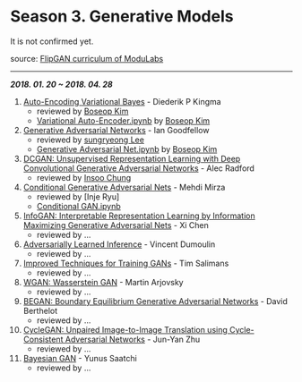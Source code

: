 # Season 3. Generative Models

It is not confirmed yet.

source: [FlipGAN curriculum of ModuLabs](http://www.modulabs.co.kr/Flip_GAN/17363)

---

***2018. 01. 20 ~ 2018. 04. 28***

1. [Auto-Encoding Variational Bayes](https://arxiv.org/pdf/1312.6114.pdf) - Diederik P Kingma
    - reviewed by [Boseop Kim](https://github.com/aisolab)
    - [Variational Auto-Encoder.ipynb](https://github.com/Deep-Scratch/Essential-Deep-learning-papers/blob/master/Season03_GenerativeModels/Variational%20Auto-Encoder.ipynb) by [Boseop Kim](https://github.com/aisolab)
2. [Generative Adversarial Networks](https://arxiv.org/abs/1406.2661) - Ian Goodfellow
    - reviewed by [sungryeong Lee](https://github.com/sungreong)
    - [Generative Adversarial Net.ipynb](https://github.com/Deep-Scratch/Essential-Deep-learning-papers/blob/master/Season03_GenerativeModels/Generative%20Adversarial%20Net.ipynb) by [Boseop Kim](https://github.com/aisolab)
3. [DCGAN: Unsupervised Representation Learning with Deep Convolutional Generative Adversarial Networks](https://arxiv.org/abs/1511.06434) - Alec Radford
    - reviewed by [Insoo Chung](https://github.com/1nsunym)
4. [Conditional Generative Adversarial Nets](https://arxiv.org/abs/1411.1784) - Mehdi Mirza
    - reviewed by [Inje Ryu]
    - [Conditional GAN.ipynb]()
5. [InfoGAN: Interpretable Representation Learning by Information Maximizing Generative Adversarial Nets](https://arxiv.org/abs/1606.03657) - Xi Chen
    - reviewed by ...
6. [Adversarially Learned Inference](https://arxiv.org/abs/1606.00704) - Vincent Dumoulin
    - reviewed by ...
7. [Improved Techniques for Training GANs](https://arxiv.org/abs/1606.03498) - Tim Salimans
    - reviewed by ...
8. [WGAN: Wasserstein GAN](https://arxiv.org/abs/1701.07875) - Martin Arjovsky
    - reviewed by ...
9. [BEGAN: Boundary Equilibrium Generative Adversarial Networks](https://arxiv.org/abs/1703.10717) - David Berthelot
    - reviewed by ...
10. [CycleGAN: Unpaired Image-to-Image Translation using Cycle-Consistent Adversarial Networks](https://arxiv.org/abs/1703.10593) - Jun-Yan Zhu
    - reviewed by ...
11. [Bayesian GAN](https://arxiv.org/abs/1705.09558) - Yunus Saatchi
    - reviewed by ...
